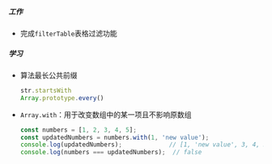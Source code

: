##### 工作

- 完成`filterTable`表格过滤功能

##### 学习

- 算法最长公共前缀

  ```javascript
  str.startsWith
  Array.prototype.every()
  ```

- `Array.with`：用于改变数组中的某一项且不影响原数组

  ```javascript
  const numbers = [1, 2, 3, 4, 5];
  const updatedNumbers = numbers.with(1, 'new value');
  console.log(updatedNumbers);             // [1, 'new value', 3, 4, 5]
  console.log(numbers === updatedNumbers);  // false
  ```

  